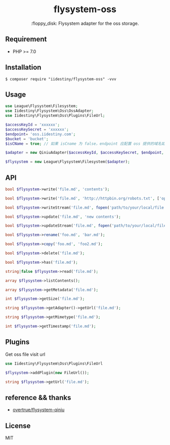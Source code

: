 <h1 align="center">flysystem-oss </h1>

<p align="center">:floppy_disk:  Flysystem adapter for the oss storage.</p>

## Requirement

- PHP >= 7.0

## Installation

```shell
$ composer require "iidestiny/flysystem-oss" -vvv
```

## Usage

```php
use League\Flysystem\Filesystem;
use Iidestiny\Flysystem\Oss\OssAdapter;
use Iidestiny\Flysystem\Oss\Plugins\FileUrl;

$accessKeyId = 'xxxxxx';
$accessKeySecret = 'xxxxxx';
$endpoint= 'oss.iidestiny.com';
$bucket = 'bucket';
$isCName = true; // 如果 isCname 为 false，endpoint 应配置 oss 提供的域名如：`oss-cn-beijing.aliyuncs.com`，cname 或 cdn 请自行到阿里 oss 后台配置并绑定 bucket

$adapter = new QiniuAdapter($accessKeyId, $accessKeySecret, $endpoint, $bucket, $isCName);

$flysystem = new League\Flysystem\Filesystem($adapter);

```

## API

```php
bool $flysystem->write('file.md', 'contents');

bool $flysystem->write('file.md', 'http://httpbin.org/robots.txt', ['options' => ['xxxxx' => 'application/redirect302']]);

bool $flysystem->writeStream('file.md', fopen('path/to/your/local/file.jpg', 'r'));

bool $flysystem->update('file.md', 'new contents');

bool $flysystem->updateStream('file.md', fopen('path/to/your/local/file.jpg', 'r'));

bool $flysystem->rename('foo.md', 'bar.md');

bool $flysystem->copy('foo.md', 'foo2.md');

bool $flysystem->delete('file.md');

bool $flysystem->has('file.md');

string|false $flysystem->read('file.md');

array $flysystem->listContents();

array $flysystem->getMetadata('file.md');

int $flysystem->getSize('file.md');

string $flysystem->getAdapter()->getUrl('file.md'); 

string $flysystem->getMimetype('file.md');

int $flysystem->getTimestamp('file.md');
```

## Plugins

Get oss file visit url

```php
use Iidestiny\Flysystem\Oss\Plugins\FileUrl

$flysystem->addPlugin(new FileUrl());

string $flysystem->getUrl('file.md');
```

## reference && thanks

- [overtrue/flysystem-qiniu](https://github.com/overtrue/flysystem-qiniu)

## License

MIT